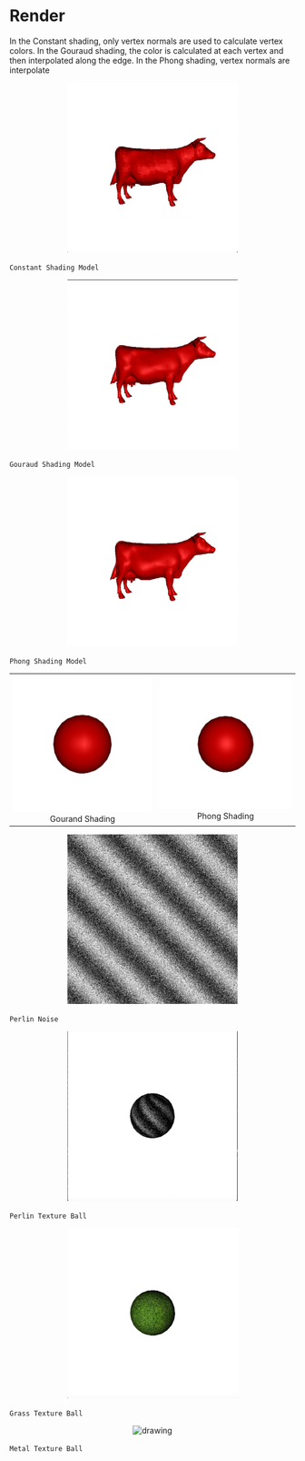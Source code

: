 # Render
In the Constant shading, only vertex normals are used to calculate vertex colors. In
the Gouraud shading, the color is calculated at each vertex and then interpolated along
the edge. In the Phong shading, vertex normals are interpolate


<p align="center"><img src="3DModel/images/constant_cow.png" alt="drawing" width="300" /></p>

`Constant Shading Model`

<p align="center"><img src="3DModel/images/gouraud_cow.png" alt="drawing" width="300" /></p>

`Gouraud Shading Model`

<p align="center"><img src="3DModel/images/phong_cow.png" alt="drawing" width="300" /></p>

`Phong Shading Model`

<table><tr>
    <td >
        <center> <img src="3DModel/images/gouraud_ball.png" width="300" > Gourand Shading </center>
    </td>
    <td >
        <center><img src="3DModel/images/phong_ball.png" width="300" >Phong Shading</center>
    </td>
</tr></table>

<p align="center"><img src="3DModel/images/perlin_texture.png" alt="drawing" width="300" /></p>

`Perlin Noise`

<p align="center"><img src="3DModel/images/perlin_ball.png" alt="drawing" width="300" /></p>

`Perlin Texture Ball`

<p align="center"><img src="3DModel/images/grass_ball.png" alt="drawing" width="300" /></p>

`Grass Texture Ball`

<p align="center"><img src="3DModel/images/metal_ball.png" alt="drawing" width="300" /></p>

`Metal Texture Ball`
